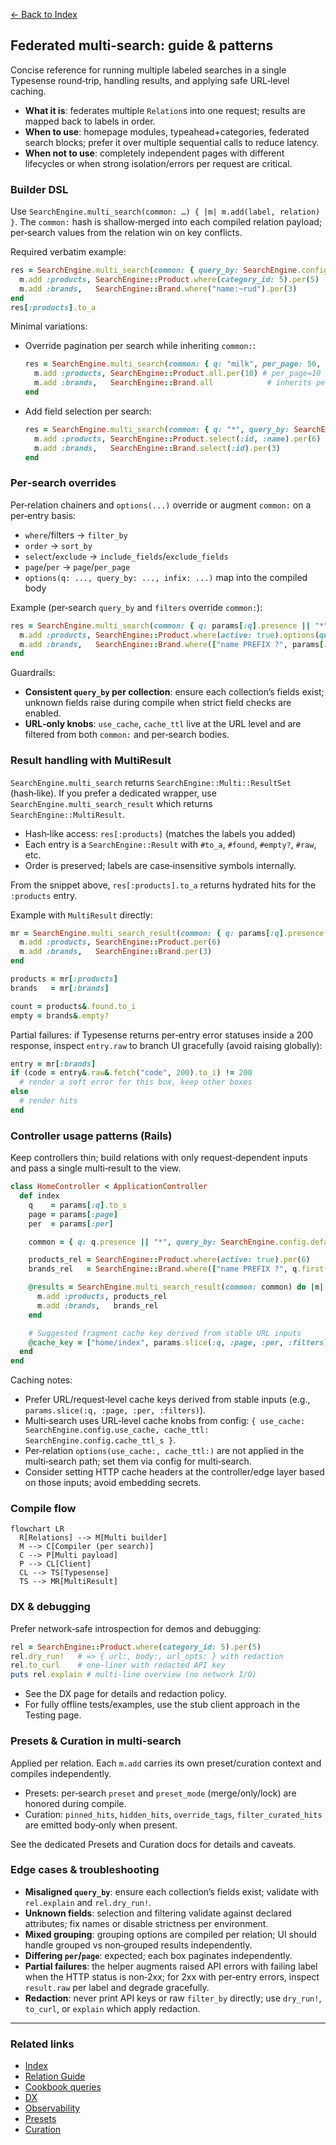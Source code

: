 [← Back to Index](./index.md)

## Federated multi‑search: guide & patterns

Concise reference for running multiple labeled searches in a single Typesense round‑trip, handling results, and applying safe URL‑level caching.

- **What it is**: federates multiple `Relation`s into one request; results are mapped back to labels in order.
- **When to use**: homepage modules, typeahead+categories, federated search blocks; prefer it over multiple sequential calls to reduce latency.
- **When not to use**: completely independent pages with different lifecycles or when strong isolation/errors per request are critical.

### Builder DSL

Use `SearchEngine.multi_search(common: …) { |m| m.add(label, relation) }`. The `common:` hash is shallow‑merged into each compiled relation payload; per‑search values from the relation win on key conflicts.

Required verbatim example:

```ruby
res = SearchEngine.multi_search(common: { query_by: SearchEngine.config.default_query_by }) do |m|
  m.add :products, SearchEngine::Product.where(category_id: 5).per(5)
  m.add :brands,   SearchEngine::Brand.where("name:~rud").per(3)
end
res[:products].to_a
```

Minimal variations:

- Override pagination per search while inheriting `common:`:
  ```ruby
  res = SearchEngine.multi_search(common: { q: "milk", per_page: 50, query_by: SearchEngine.config.default_query_by }) do |m|
    m.add :products, SearchEngine::Product.all.per(10) # per_page=10 overrides common 50
    m.add :brands,   SearchEngine::Brand.all            # inherits per_page=50
  end
  ```
- Add field selection per search:
  ```ruby
  res = SearchEngine.multi_search(common: { q: "*", query_by: SearchEngine.config.default_query_by }) do |m|
    m.add :products, SearchEngine::Product.select(:id, :name).per(6)
    m.add :brands,   SearchEngine::Brand.select(:id).per(3)
  end
  ```

### Per‑search overrides

Per‑relation chainers and `options(...)` override or augment `common:` on a per‑entry basis:

- `where`/filters → `filter_by`
- `order` → `sort_by`
- `select`/`exclude` → `include_fields`/`exclude_fields`
- `page`/`per` → `page`/`per_page`
- `options(q: ..., query_by: ..., infix: ...)` map into the compiled body

Example (per‑search `query_by` and `filters` override `common:`):

```ruby
res = SearchEngine.multi_search(common: { q: params[:q].presence || "*", query_by: SearchEngine.config.default_query_by }) do |m|
  m.add :products, SearchEngine::Product.where(active: true).options(query_by: "name,description").per(6)
  m.add :brands,   SearchEngine::Brand.where(["name PREFIX ?", params[:q].to_s.first(12)]).per(3)
end
```

Guardrails:
- **Consistent `query_by` per collection**: ensure each collection’s fields exist; unknown fields raise during compile when strict field checks are enabled.
- **URL‑only knobs**: `use_cache`, `cache_ttl` live at the URL level and are filtered from both `common:` and per‑search bodies.

### Result handling with MultiResult

`SearchEngine.multi_search` returns `SearchEngine::Multi::ResultSet` (hash‑like). If you prefer a dedicated wrapper, use `SearchEngine.multi_search_result` which returns `SearchEngine::MultiResult`.

- Hash‑like access: `res[:products]` (matches the labels you added)
- Each entry is a `SearchEngine::Result` with `#to_a`, `#found`, `#empty?`, `#raw`, etc.
- Order is preserved; labels are case‑insensitive symbols internally.

From the snippet above, `res[:products].to_a` returns hydrated hits for the `:products` entry.

Example with `MultiResult` directly:

```ruby
mr = SearchEngine.multi_search_result(common: { q: params[:q].presence || "*", query_by: SearchEngine.config.default_query_by }) do |m|
  m.add :products, SearchEngine::Product.per(6)
  m.add :brands,   SearchEngine::Brand.per(3)
end

products = mr[:products]
brands   = mr[:brands]

count = products&.found.to_i
empty = brands&.empty?
```

Partial failures: if Typesense returns per‑entry error statuses inside a 200 response, inspect `entry.raw` to branch UI gracefully (avoid raising globally):

```ruby
entry = mr[:brands]
if (code = entry&.raw&.fetch("code", 200).to_i) != 200
  # render a soft error for this box, keep other boxes
else
  # render hits
end
```

### Controller usage patterns (Rails)

Keep controllers thin; build relations with only request‑dependent inputs and pass a single multi‑result to the view.

```ruby
class HomeController < ApplicationController
  def index
    q    = params[:q].to_s
    page = params[:page]
    per  = params[:per]

    common = { q: q.presence || "*", query_by: SearchEngine.config.default_query_by }

    products_rel = SearchEngine::Product.where(active: true).per(6)
    brands_rel   = SearchEngine::Brand.where(["name PREFIX ?", q.first(24)]).per(3)

    @results = SearchEngine.multi_search_result(common: common) do |m|
      m.add :products, products_rel
      m.add :brands,   brands_rel
    end

    # Suggested fragment cache key derived from stable URL inputs
    @cache_key = ["home/index", params.slice(:q, :page, :per, :filters).to_unsafe_h]
  end
end
```

Caching notes:
- Prefer URL/request‑level cache keys derived from stable inputs (e.g., `params.slice(:q, :page, :per, :filters)`).
- Multi‑search uses URL‑level cache knobs from config: `{ use_cache: SearchEngine.config.use_cache, cache_ttl: SearchEngine.config.cache_ttl_s }`.
- Per‑relation `options(use_cache:, cache_ttl:)` are not applied in the multi‑search path; set them via config for multi‑search.
- Consider setting HTTP cache headers at the controller/edge layer based on those inputs; avoid embedding secrets.

### Compile flow

```mermaid
flowchart LR
  R[Relations] --> M[Multi builder]
  M --> C[Compiler (per search)]
  C --> P[Multi payload]
  P --> CL[Client]
  CL --> TS[Typesense]
  TS --> MR[MultiResult]
```

### DX & debugging

Prefer network‑safe introspection for demos and debugging:

```ruby
rel = SearchEngine::Product.where(category_id: 5).per(5)
rel.dry_run!   # => { url:, body:, url_opts: } with redaction
rel.to_curl    # one‑liner with redacted API key
puts rel.explain # multi‑line overview (no network I/O)
```

- See the DX page for details and redaction policy.
- For fully offline tests/examples, use the stub client approach in the Testing page.

### Presets & Curation in multi‑search

Applied per relation. Each `m.add` carries its own preset/curation context and compiles independently.
- Presets: per‑search `preset` and `preset_mode` (merge/only/lock) are honored during compile.
- Curation: `pinned_hits`, `hidden_hits`, `override_tags`, `filter_curated_hits` are emitted body‑only when present.

See the dedicated Presets and Curation docs for details and caveats.

### Edge cases & troubleshooting

- **Misaligned `query_by`**: ensure each collection’s fields exist; validate with `rel.explain` and `rel.dry_run!`.
- **Unknown fields**: selection and filtering validate against declared attributes; fix names or disable strictness per environment.
- **Mixed grouping**: grouping options are compiled per relation; UI should handle grouped vs non‑grouped results independently.
- **Differing `per`/`page`**: expected; each box paginates independently.
- **Partial failures**: the helper augments raised API errors with failing label when the HTTP status is non‑2xx; for 2xx with per‑entry errors, inspect `result.raw` per label and degrade gracefully.
- **Redaction**: never print API keys or raw `filter_by` directly; use `dry_run!`, `to_curl`, or `explain` which apply redaction.

---

### Related links

- [Index](./index.md)
- [Relation Guide](./relation.md)
- [Cookbook queries](./cookbook_queries.md)
- [DX](./dx.md)
- [Observability](./observability.md)
- [Presets](./presets.md)
- [Curation](./curation.md)
